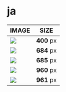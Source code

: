 # ja

| IMAGE | SIZE |
|-------|:----:|
| ![](images/fmd_ja_400x300.jpg) | **400** px |
| ![](images/fmd_ja_684x600.jpg) | **684** px |
| ![](images/fmd_ja_685x600.jpg) | **685** px |
| ![](images/fmd_ja_960x800.jpg) | **960** px |
| ![](images/fmd_ja_961x800.jpg) | **961** px |
